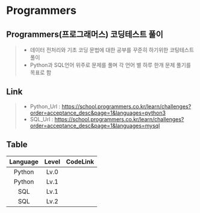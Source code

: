 # Programmers
## Programmers(프로그래머스) 코딩테스트 풀이
> + 데이터 전처리와 기초 코딩 문법에 대한 공부를 꾸준히 하기위한 코팅테스트 풀이 <br>
> + Python과 SQL언어 위주로 문제를 풀며 각 언어 별 하루 한개 문제 풀기를 목표로 함<br>

## Link
> + Python_Url : https://school.programmers.co.kr/learn/challenges?order=acceptance_desc&page=1&languages=python3 <br>
> + SQL_Url : https://school.programmers.co.kr/learn/challenges?order=acceptance_desc&page=1&languages=mysql

## Table
|Language|Level|CodeLink|
|:--------:|:--------:|:--------:|
| Python | Lv.0 | |
| Python | Lv.1 | |
| SQL | Lv.1 | |
| SQL | Lv.2 | |







